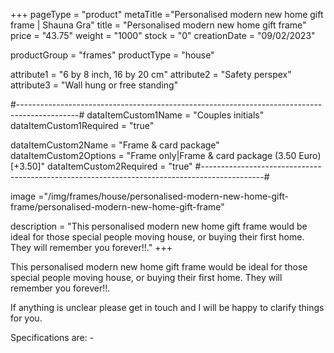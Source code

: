 +++
pageType = "product"
metaTitle ="Personalised modern new home gift frame | Shauna Gra"
title = "Personalised modern new home gift frame"
price = "43.75"
weight = "1000"
stock = "0"
creationDate = "09/02/2023"

productGroup = "frames"
productType = "house"

attribute1 = "6 by 8 inch, 16 by 20 cm" 
attribute2 = "Safety perspex"
attribute3 = "Wall hung or free standing"

#---------------------------------------------------------------------------------------------#
dataItemCustom1Name = "Couples initials"
dataItemCustom1Required = "true"

dataItemCustom2Name = "Frame & card package"
dataItemCustom2Options = "Frame only|Frame & card package (3.50 Euro)[+3.50]"
dataItemCustom2Required = "true"
#---------------------------------------------------------------------------------------------#

image ="/img/frames/house/personalised-modern-new-home-gift-frame/personalised-modern-new-home-gift-frame"

description = "This personalised modern new home gift frame would be ideal for those special people moving house, or buying their first home. They will remember you forever!!."
+++

This personalised modern new home gift frame would be ideal for those special people moving house, or buying their first home. They will remember you forever!!.

If anything is unclear please get in touch and I will be happy to clarify things for you.

Specifications are: -
